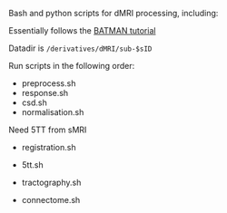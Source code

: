 Bash and python scripts for dMRI processing, including:

Essentially follows the [BATMAN tutorial](https://osf.io/pm9ba/)

Datadir is `/derivatives/dMRI/sub-$sID`

Run scripts in the following order:

- preprocess.sh
- response.sh
- csd.sh
- normalisation.sh

Need 5TT from sMRI
- registration.sh
- 5tt.sh

- tractography.sh
- connectome.sh
